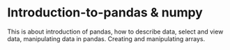 # Introduction-to-pandas & numpy
This is about introduction of pandas, how to describe data, select and view data, manipulating data in pandas.
Creating and manipulating arrays.
